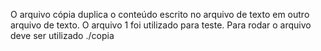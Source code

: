 O arquivo cópia duplica o conteúdo escrito no arquivo de texto em outro arquivo de texto.
O arquivo 1 foi utilizado para teste.
Para rodar o arquivo deve ser utilizado ./copia
